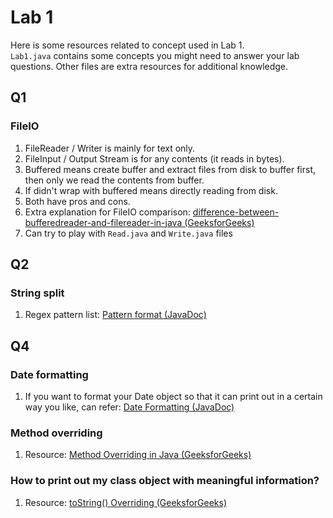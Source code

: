 # Lab 1
Here is some resources related to concept used in Lab 1. \
`Lab1.java` contains some concepts you might need to answer your lab questions.
Other files are extra resources for additional knowledge.

## Q1
### FileIO
1. FileReader / Writer is mainly for text only.
2. FileInput / Output Stream is for any contents (it reads in bytes).
3. Buffered means create buffer and extract files from disk to buffer first, then only we read the contents from buffer.
4. If didn't wrap with buffered means directly reading from disk.
5. Both have pros and cons.
6. Extra explanation for FileIO comparison: [difference-between-bufferedreader-and-filereader-in-java (GeeksforGeeks)](https://www.geeksforgeeks.org/difference-between-bufferedreader-and-filereader-in-java/)
7. Can try to play with `Read.java` and `Write.java` files

## Q2
### String split
1. Regex pattern list: [Pattern format (JavaDoc)](https://docs.oracle.com/javase/7/docs/api/java/util/regex/Pattern.html)

## Q4
### Date formatting
1. If you want to format your Date object so that it can print out in a certain way you like, can refer: [Date Formatting (JavaDoc)](https://docs.oracle.com/javase/10/docs/api/java/text/SimpleDateFormat.html)
### Method overriding
1. Resource: [Method Overriding in Java (GeeksforGeeks)](https://www.geeksforgeeks.org/overriding-in-java/)
### How to print out my class object with meaningful information?
1. Resource: [toString() Overriding (GeeksforGeeks)](https://www.geeksforgeeks.org/overriding-tostring-method-in-java/)
